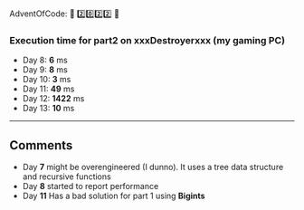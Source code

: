 AdventOfCode: :christmas_tree: :two::zero::two::two: :christmas_tree:


### Execution time for part2 on xxxDestroyerxxx (my gaming PC)
* Day 8: **6** ms
* Day 9: **8** ms
* Day 10: **3** ms
* Day 11: **49** ms
* Day 12: **1422** ms
* Day 13: **10** ms

-------------------------------------

## Comments
* Day **7** might be overengineered (I dunno). It uses a tree data structure and recursive functions
* Day **8** started to report performance
* Day **11** Has a bad solution for part 1 using **Bigints**
